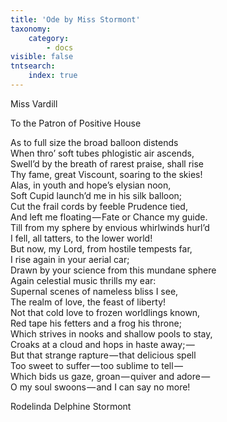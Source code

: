 ```yaml
---
title: 'Ode by Miss Stormont'
taxonomy:
    category:
        - docs
visible: false
tntsearch:
    index: true
---
```


<div class="author">Miss Vardill</div>

<span class="title">To the Patron of Positive House</span>

As to full size the broad balloon distends  
When thro’ soft tubes phlogistic air ascends,  
Swell’d by the breath of rarest praise, shall rise  
Thy fame, great Viscount, soaring to the skies!  
Alas, in youth and hope’s elysian noon,  
Soft Cupid launch’d me in his silk balloon;  
Cut the frail cords by feeble Prudence tied,  
And left me floating — Fate or Chance my guide.  
Till from my sphere by envious whirlwinds hurl’d  
I fell, all tatters, to the lower world!  
But now, my Lord, from hostile tempests far,  
I rise again in your aerial car;  
Drawn by your science from this mundane sphere  
Again celestial music thrills my ear:  
Supernal scenes of nameless bliss I see,  
The realm of love, the feast of liberty!  
Not that cold love to frozen worldlings known,  
Red tape his fetters and a frog his throne;  
Which strives in nooks and shallow pools to stay,  
Croaks at a cloud and hops in haste away; —   
But that strange rapture — that delicious spell  
Too sweet to suffer — too sublime to tell —   
Which bids us gaze, groan — quiver and adore —   
O my soul swoons — and I can say no more!  

Rodelinda Delphine Stormont